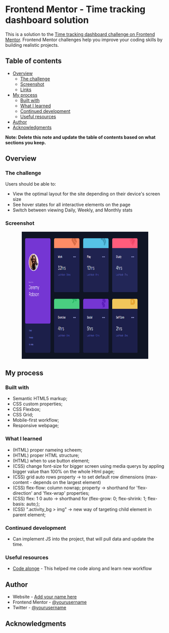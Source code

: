 # Frontend Mentor - Time tracking dashboard solution

This is a solution to the [Time tracking dashboard challenge on Frontend Mentor](https://www.frontendmentor.io/challenges/time-tracking-dashboard-UIQ7167Jw). Frontend Mentor challenges help you improve your coding skills by building realistic projects.

## Table of contents

- [Overview](#overview)
  - [The challenge](#the-challenge)
  - [Screenshot](#screenshot)
  - [Links](#links)
- [My process](#my-process)
  - [Built with](#built-with)
  - [What I learned](#what-i-learned)
  - [Continued development](#continued-development)
  - [Useful resources](#useful-resources)
- [Author](#author)
- [Acknowledgments](#acknowledgments)

**Note: Delete this note and update the table of contents based on what sections you keep.**

## Overview

### The challenge

Users should be able to:

- View the optimal layout for the site depending on their device's screen size
- See hover states for all interactive elements on the page
- Switch between viewing Daily, Weekly, and Monthly stats

### Screenshot
<p align="center">
<img src="https://github.com/VladenCode/Frontend-Mentor/blob/main/4.Time-tracker/screenshot.jpg" width="400" height="400" />
</p>

## My process

### Built with

- Semantic HTML5 markup;
- CSS custom properties;
- CSS Flexbox;
- CSS Grid;
- Mobile-first workflow;
- Responsive webpage;

### What I learned

- (HTML) proper nameing scheem;
- (HTML) proper HTML structure;
- (HTML) when to use button element;
- (CSS) change font-size for bigger screen using media querys by appling bigger value than 100% on the whole Html page;
- (CSS) grid auto rows property -> to set default row dimensions (max-content - depends on the largest element)
- (CSS) flex-flow: column nowrap; property -> shorthand for 'flex-direction' and 'flex-wrap' properties;
- (CSS) flex: 1 0 auto -> shorthand for (flex-grow: 0; flex-shrink: 1; flex-basis: auto;);
- (CSS) ".activity_bg > img" -> new way of targeting child element in parent element;

### Continued development

- Can implement JS into the project, that will pull data and update the time.

### Useful resources

- [Code alonge](https://www.youtube.com/watch?v=l9Qw8y3LfCY) - This helped me code along and learn new workflow

## Author

- Website - [Add your name here](https://www.your-site.com)
- Frontend Mentor - [@yourusername](https://www.frontendmentor.io/profile/yourusername)
- Twitter - [@yourusername](https://www.twitter.com/yourusername)

## Acknowledgments
